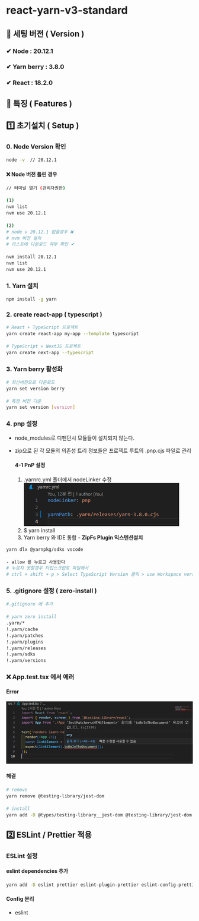 # react-yarn-v3-standard

## 🎁 세팅 버전 ( Version )

### ✔ **Node** : 20.12.1

### ✔ **Yarn berry** : 3.8.0

### ✔ **React** : 18.2.0

## 📖 특징 ( Features )

## 1️⃣ 초기설치 ( Setup )

### 0. Node Version 확인

```bash
node -v  // 20.12.1
```

#### ❌ Node 버전 틀린 경우

```bash
// 터미널 열기 (관리자권한)

(1)
nvm list
nvm use 20.12.1

(2)
# node v 20.12.1 없을경우 ❌
# nvm 버전 설치
# 리스트에 다운로드 여부 확인 ✔

nvm install 20.12.1
nvm list
nvm use 20.12.1
```

### 1. Yarn 설치

```bash
npm install -g yarn
```

### 2. create react-app ( typescript )

```bash
# React + TypeScript 프로젝트
yarn create react-app my-app --template typescript

# TypeScript + NextJS 프로젝트
yarn create next-app --typescript
```

### 3. Yarn berry 활성화

```bash
# 최신버전으로 다운로드
yarn set version berry

# 특정 버전 다운
yarn set version [version]
```

### 4. pnp 설정

- node_modules로 디펜던시 모듈들이 설치되지 않는다.
- zip으로 된 각 모듈의 의존성 트리 정보들은 프로젝트 루트의 .pnp.cjs 파일로 관리

  #### 4-1 PnP 설정

  1. .yarnrc.yml 폴더에서 nodeLinker 수정
     ![alt text](image.png)
  2. $ yarn install
  3. Yarn berry 와 IDE 통합 - **ZipFs Plugin 익스텐션설치**

```bash
yarn dlx @yarnpkg/sdks vscode

- allow 를 누르고 사용한다
# 누르지 못할경우 타입스크립트 파일에서
# ctrl + shift + p > Select TypeScript Version 클릭 > use Workspace version 클릭
```

### 5. .gitignore 설정 ( zero-install )

```bash
#.gitignore 에 추가

# yarn zero install
.yarn/*
!.yarn/cache
!.yarn/patches
!.yarn/plugins
!.yarn/releases
!.yarn/sdks
!.yarn/versions
```

### ❌ App.test.tsx 에서 에러

#### Error

![alt text](image-1.png)

#### 해결

```bash
# remove
yarn remove @testing-library/jest-dom

# install
yarn add -D @types/testing-library__jest-dom @testing-library/jest-dom
```

## 2️⃣ ESLint / Prettier 적용
### ESLint 설정 

#### eslint dependencies 추가 
```bash
yarn add -D eslint prettier eslint-plugin-prettier eslint-config-prettier eslint-plugin-react eslint-config-react-app
```

#### Config 분리 
- eslint
